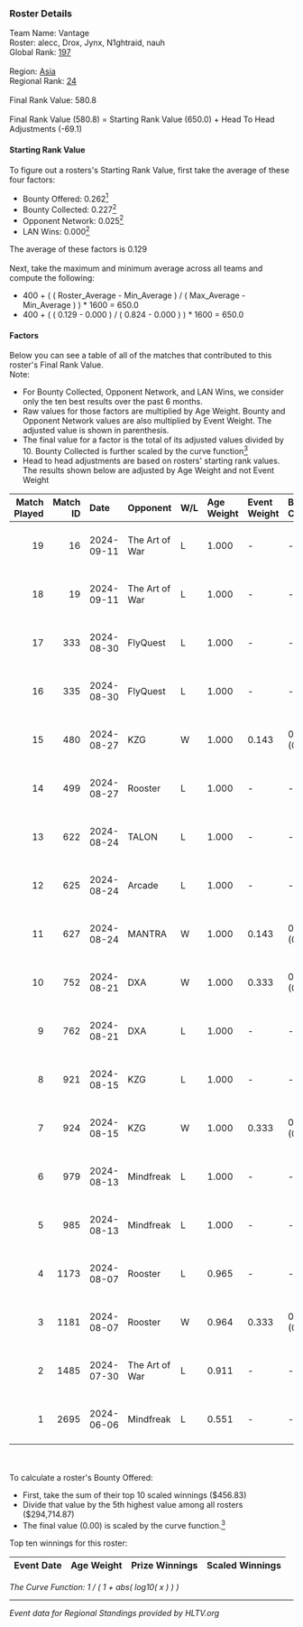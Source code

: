 ### Roster Details<br />
Team Name: Vantage<br />
Roster: alecc, Drox, Jynx, N1ghtraid, nauh<br />
Global Rank: [197](../../standings_global_2024_09_11.md)<br />
<br />
Region: [Asia]( ../../standings_asia_2024_09_11.md)<br />
Regional Rank: [24]( ../../standings_asia_2024_09_11.md)<br />
<br />
Final Rank Value:  580.8<br />
<br />
Final Rank Value (580.8) = Starting Rank Value (650.0) + Head To Head Adjustments (-69.1)<br />

#### Starting Rank Value<br />
To figure out a rosters's Starting Rank Value, first take the average of these four factors:<br />
- Bounty Offered: 0.262[<sup>1</sup>](#table2)
- Bounty Collected: 0.227[<sup>2</sup>](#table1)
- Opponent Network: 0.025[<sup>2</sup>](#table1)
- LAN Wins: 0.000[<sup>2</sup>](#table1)

The average of these factors is 0.129<br />
<br />
Next, take the maximum and minimum average across all teams and compute the following:<br />
- 400 + ( ( Roster_Average - Min_Average ) / ( Max_Average - Min_Average ) ) * 1600 = 650.0
- 400 + ( ( 0.129 - 0.000 ) / ( 0.824 - 0.000 ) ) * 1600 = 650.0


#### Factors<br />
Below you can see a table of all of the matches that contributed to this roster's Final Rank Value.<br />
Note:<br />

- For Bounty Collected, Opponent Network, and LAN Wins, we consider only the ten best results over the past 6 months.
- Raw values for those factors are multiplied by Age Weight. Bounty and Opponent Network values are also multiplied by Event Weight. The adjusted value is shown in parenthesis.
- The final value for a factor is the total of its adjusted values divided by 10. Bounty Collected is further scaled by the curve function[<sup>3</sup>](#curveFunction)
- Head to head adjustments are based on rosters' starting rank values. The results shown below are adjusted by Age Weight and not Event Weight
<span id="table1"></span><br />


| Match Played | Match ID | Date       | Opponent       | W/L | Age Weight | Event Weight | Bounty Collected | Opponent Network | LAN Wins  | H2H Adj. | Roster                                    |
| -: | -: | :- | :- | :- | :- | :- | :- | :- | :- | -: | :- |
|           19 |       16 | 2024-09-11 | The Art of War | L   | 1.000      | -            | -                | -                | -         |   -10.26 | alecc, Drox, Jynx, N1ghtraid, nauh        |
|           18 |       19 | 2024-09-11 | The Art of War | L   | 1.000      | -            | -                | -                | -         |   -11.10 | Drox, Jynx, mindtr6cks, N1ghtraid, nauh   |
|           17 |      333 | 2024-08-30 | FlyQuest       | L   | 1.000      | -            | -                | -                | -         |    -2.41 | alecc, Drox, Jynx, N1ghtraid, nauh        |
|           16 |      335 | 2024-08-30 | FlyQuest       | L   | 1.000      | -            | -                | -                | -         |    -2.47 | alecc, Drox, Jynx, N1ghtraid, nauh        |
|           15 |      480 | 2024-08-27 | KZG            | W   | 1.000      | 0.143        | 0.003 (0.000)    | 0.147 (0.021)    | 0 (0.000) |    17.35 | alecc, Drox, Jynx, N1ghtraid, nauh        |
|           14 |      499 | 2024-08-27 | Rooster        | L   | 1.000      | -            | -                | -                | -         |    -8.72 | alecc, Drox, Jynx, N1ghtraid, nauh        |
|           13 |      622 | 2024-08-24 | TALON          | L   | 1.000      | -            | -                | -                | -         |   -15.68 | alecc, Drox, Jynx, N1ghtraid, nauh        |
|           12 |      625 | 2024-08-24 | Arcade         | L   | 1.000      | -            | -                | -                | -         |   -16.47 | alecc, Drox, Jynx, N1ghtraid, nauh        |
|           11 |      627 | 2024-08-24 | MANTRA         | W   | 1.000      | 0.143        | 0.000 (0.000)    | 0.037 (0.005)    | 0 (0.000) |    10.26 | alecc, Drox, Jynx, N1ghtraid, nauh        |
|           10 |      752 | 2024-08-21 | DXA            | W   | 1.000      | 0.333        | 0.001 (0.000)    | 0.211 (0.070)    | 0 (0.000) |    16.45 | alecc, Drox, Jynx, N1ghtraid, nauh        |
|            9 |      762 | 2024-08-21 | DXA            | L   | 1.000      | -            | -                | -                | -         |   -14.98 | alecc, Drox, Jynx, N1ghtraid, nauh        |
|            8 |      921 | 2024-08-15 | KZG            | L   | 1.000      | -            | -                | -                | -         |   -14.46 | alecc, Drox, Jynx, N1ghtraid, nauh        |
|            7 |      924 | 2024-08-15 | KZG            | W   | 1.000      | 0.333        | 0.003 (0.001)    | 0.147 (0.049)    | 0 (0.000) |    17.16 | alecc, Drox, Jynx, N1ghtraid, nauh        |
|            6 |      979 | 2024-08-13 | Mindfreak      | L   | 1.000      | -            | -                | -                | -         |   -10.61 | alecc, Drox, Jynx, N1ghtraid, nauh        |
|            5 |      985 | 2024-08-13 | Mindfreak      | L   | 1.000      | -            | -                | -                | -         |   -11.49 | alecc, Drox, Jynx, N1ghtraid, nauh        |
|            4 |     1173 | 2024-08-07 | Rooster        | L   | 0.965      | -            | -                | -                | -         |   -11.42 | alecc, Drox, Jynx, N1ghtraid, nauh        |
|            3 |     1181 | 2024-08-07 | Rooster        | W   | 0.964      | 0.333        | 0.007 (0.002)    | 0.332 (0.107)    | 0 (0.000) |    19.32 | alecc, Drox, Jynx, N1ghtraid, nauh        |
|            2 |     1485 | 2024-07-30 | The Art of War | L   | 0.911      | -            | -                | -                | -         |   -11.96 | Drox, Jynx, N1ghtraid, Napster, nauh      |
|            1 |     2695 | 2024-06-06 | Mindfreak      | L   | 0.551      | -            | -                | -                | -         |    -7.65 | Drox, Jynx, N1ghtraid, Omichella, vision  |

<br />
<span id="table2"></span><br />
To calculate a roster's Bounty Offered:<br />

- First, take the sum of their top 10 scaled winnings ($456.83)
- Divide that value by the 5th highest value among all rosters ($294,714.87)
- The final value (0.00) is scaled by the curve function.[<sup>3</sup>](#curveFunction)

Top ten winnings for this roster:<br />

| Event Date | Age Weight | Prize Winnings | Scaled Winnings |
| :- | -: | :- | :- |


<span id="curveFunction"></span>_The Curve Function: 1 / ( 1 + abs( log10( x ) ) )_<br />

---
_Event data for Regional Standings provided by HLTV.org_<br />
